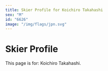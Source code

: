 ```yaml
---
title: Skier Profile for Koichiro Takahashi
sex: "M"
id: "6626"
image: "/img/flags/jpn.svg" 
---
```


# Skier Profile

This page is for: Koichiro Takahashi.
    